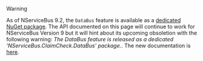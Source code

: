 > [!WARNING]
> As of NServiceBus 9.2, the `DataBus` feature is available as a [dedicated NuGet package](https://www.nuget.org/packages/NServiceBus.ClaimCheck.DataBus/). The API documented on this page will continue to work for NServiceBus Version 9 but it will hint about its upcoming obsoletion with the following warning: *The DataBus feature is released as a dedicated 'NServiceBus.ClaimCheck.DataBus' package.*.
> The new documentation is [here](/nservicebus/messaging/claimcheck/).